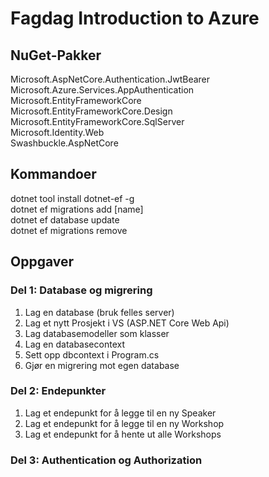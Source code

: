 # Fagdag Introduction to Azure
 
## NuGet-Pakker
Microsoft.AspNetCore.Authentication.JwtBearer <br>
Microsoft.Azure.Services.AppAuthentication <br>
Microsoft.EntityFrameworkCore <br>
Microsoft.EntityFrameworkCore.Design <br>
Microsoft.EntityFrameworkCore.SqlServer <br>
Microsoft.Identity.Web <br>
Swashbuckle.AspNetCore <br>
 
## Kommandoer
dotnet tool install dotnet-ef -g <br>
dotnet ef migrations add [name] <br>
dotnet ef database update <br>
dotnet ef migrations remove <br>


## Oppgaver

### Del 1: Database og migrering
1. Lag en database (bruk felles server)
2. Lag et nytt Prosjekt i VS (ASP.NET Core Web Api)
3. Lag databasemodeller som klasser
4. Lag en databasecontext
5. Sett opp dbcontext i Program.cs
6. Gjør en migrering mot egen database

### Del 2: Endepunkter
1. Lag et endepunkt for å legge til en ny Speaker
2. Lag et endepunkt for å legge til en ny Workshop
3. Lag et endepunkt for å hente ut alle Workshops

### Del 3: Authentication og Authorization
